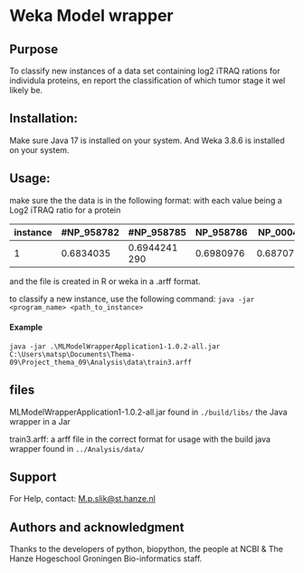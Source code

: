 # Weka Model wrapper

## Purpose

To classify new instances of a data set containing log2 iTRAQ rations for individula proteins, en report the classification of which tumor stage it wel likely be.

## Installation: 
Make sure Java 17 is installed on your system.
And Weka 3.8.6 is installed on your system.

## Usage:
make sure the the data is in the following format:
with each value being a Log2 iTRAQ ratio for a protein 

instance | #NP_958782 | #NP_958785 | NP_958786 | NP_000436 | #NP_958781 | #NP_958780 | NP_958783 | ETC...
--- | --- | --- | --- |--- |--- |--- |--- | ---
1 |  0.6834035 | 0.6944241 290 | 0.6980976 |0.68707705 | 0.6870771 | 0.6980976 |  0.6980976 | ETC...

and the file is created in R or weka in a .arff format.

to classify a new instance, use the following command:
```java -jar <program_name> <path_to_instance>```

#### Example
```java -jar .\MLModelWrapperApplication1-1.0.2-all.jar C:\Users\matsp\Documents\Thema-09\Project_thema_09\Analysis\data\train3.arff```


## files
MLModelWrapperApplication1-1.0.2-all.jar found in ```./build/libs/``` the Java wrapper in a Jar

train3.arff: a arff file in the correct format for usage with the build java wrapper found in ```../Analysis/data/```
## Support

For Help, contact: M.p.slik@st.hanze.nl

## Authors and acknowledgment  

Thanks to the developers of python, biopython, the people at NCBI & The Hanze Hogeschool Groningen Bio-informatics staff. 





